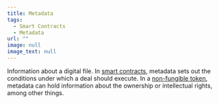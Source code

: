 ```yaml
---
title: Metadata
tags:
  - Smart Contracts
  - Metadata
url: ""
image: null
image_text: null
---
```


Information about a digital file. In [smart contracts](https://www.essentialcardano.io/glossary/smart-contracts), metadata sets out the conditions under which a deal should execute. In a [non-fungible token](https://www.essentialcardano.io/glossary/nft), metadata can hold information about the ownership or intellectual rights, among other things.
